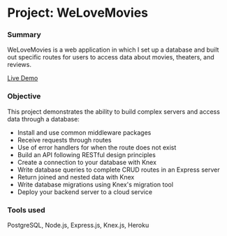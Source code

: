 # Project: WeLoveMovies
### Summary
WeLoveMovies is a web application in which I set up a database and built out specific routes for users to access data about movies, theaters, and reviews.

[Live Demo](https://nameless-bayou-69619.herokuapp.com/)

### Objective
This project demonstrates the ability to build complex servers and access data through a database:

- Install and use common middleware packages
- Receive requests through routes
- Use of error handlers for when the route does not exist
- Build an API following RESTful design principles
- Create a connection to your database with Knex
- Write database queries to complete CRUD routes in an Express server
- Return joined and nested data with Knex
- Write database migrations using Knex's migration tool
- Deploy your backend server to a cloud service

### Tools used
PostgreSQL, Node.js, Express.js, Knex.js, Heroku
